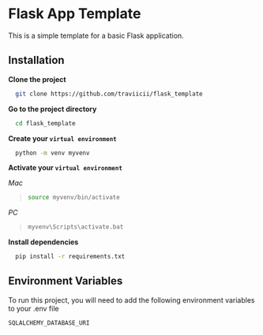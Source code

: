 
# Flask App Template

This is a simple template for a basic Flask application.

## Installation

**Clone the project**

```bash
  git clone https://github.com/traviicii/flask_template
```

**Go to the project directory**

```bash
  cd flask_template
```

**Create your `virtual environment`**

```bash
  python -m venv myvenv
```
**Activate your `virtual environment`**

*Mac*
>```bash
>source myvenv/bin/activate
>```
*PC*
>```bash
>myvenv\Scripts\activate.bat
>```

**Install dependencies**

```bash
  pip install -r requirements.txt
```
## Environment Variables

To run this project, you will need to add the following environment variables to your .env file

`SQLALCHEMY_DATABASE_URI`
